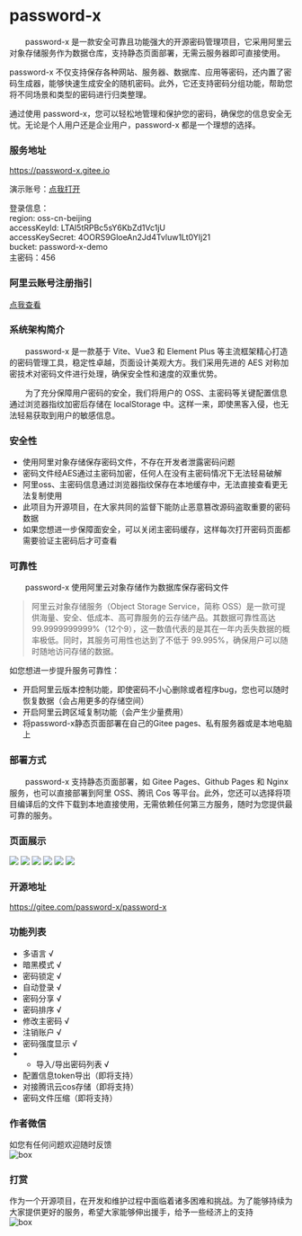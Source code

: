 # password-x

&emsp;&emsp;password-x 是一款安全可靠且功能强大的开源密码管理项目，它采用阿里云对象存储服务作为数据仓库，支持静态页面部署，无需云服务器即可直接使用。

password-x 不仅支持保存各种网站、服务器、数据库、应用等密码，还内置了密码生成器，能够快速生成安全的随机密码。此外，它还支持密码分组功能，帮助您将不同场景和类型的密码进行归类整理。

通过使用 password-x，您可以轻松地管理和保护您的密码，确保您的信息安全无忧。无论是个人用户还是企业用户，password-x 都是一个理想的选择。

### 服务地址
https://password-x.gitee.io

演示账号：[点我打开](https://password-x.gitee.io/login?region=oss-cn-beijing&accessKeyId=LTAI5tRPBc5sY6KbZd1Vc1jU&accessKeySecret=4OORS9GloeAn2Jd4Tvluw1Lt0YIj21&bucket=password-x-demo)

登录信息：  
region: oss-cn-beijing  
accessKeyId: LTAI5tRPBc5sY6KbZd1Vc1jU  
accessKeySecret: 4OORS9GloeAn2Jd4Tvluw1Lt0YIj21  
bucket: password-x-demo  
主密码：456  

### 阿里云账号注册指引
[点我查看](https://gitee.com/password-x/password-x/wikis/%E9%98%BF%E9%87%8C%E4%BA%91%E8%B4%A6%E5%8F%B7%E6%93%8D%E4%BD%9C%E6%8C%87%E5%BC%95)

### 系统架构简介
&emsp;&emsp;password-x 是一款基于 Vite、Vue3 和 Element Plus 等主流框架精心打造的密码管理工具，稳定性卓越，页面设计美观大方。我们采用先进的 AES 对称加密技术对密码文件进行处理，确保安全性和速度的双重优势。

&emsp;&emsp;为了充分保障用户密码的安全，我们将用户的 OSS、主密码等关键配置信息通过浏览器指纹加密后存储在 localStorage 中。这样一来，即使黑客入侵，也无法轻易获取到用户的敏感信息。

### 安全性
- 使用阿里对象存储保存密码文件，不存在开发者泄露密码问题
- 密码文件经AES通过主密码加密，任何人在没有主密码情况下无法轻易破解
- 阿里oss、主密码信息通过浏览器指纹保存在本地缓存中，无法直接查看更无法复制使用
- 此项目为开源项目，在大家共同的监督下能防止恶意篡改源码盗取重要的密码数据
- 如果您想进一步保障面安全，可以关闭主密码缓存，这样每次打开密码页面都需要验证主密码后才可查看

### 可靠性
&emsp;&emsp;password-x 使用阿里云对象存储作为数据库保存密码文件
> 阿里云对象存储服务（Object Storage Service，简称 OSS）是一款可提供海量、安全、低成本、高可靠服务的云存储产品。其数据可靠性高达 99.9999999999%（12个9），这一数值代表的是其在一年内丢失数据的概率极低。同时，其服务可用性也达到了不低于 99.995%，确保用户可以随时随地访问存储的数据。

如您想进一步提升服务可靠性：
- 开启阿里云版本控制功能，即使密码不小心删除或者程序bug，您也可以随时恢复数据（会占用更多的存储空间）
- 开启阿里云跨区域复制功能（会产生少量费用）
- 将password-x静态页面部署在自己的Gitee pages、私有服务器或是本地电脑上

### 部署方式
&emsp;&emsp;password-x 支持静态页面部署，如 Gitee Pages、Github Pages 和 Nginx 服务，也可以直接部署到阿里 OSS、腾讯 Cos 等平台。此外，您还可以选择将项目编译后的文件下载到本地直接使用，无需依赖任何第三方服务，随时为您提供最可靠的服务。

### 页面展示
![](https://foruda.gitee.com/images/1698030803794194252/78f7a2ac_9560465.png)
![](https://foruda.gitee.com/images/1698030803931340178/b7661e95_9560465.png)
![](https://foruda.gitee.com/images/1698030803915600594/7c66fe43_9560465.png)
![](https://foruda.gitee.com/images/1698030803902131457/95adad8e_9560465.png)
![](https://foruda.gitee.com/images/1698030803955678967/be65f17f_9560465.png)
![](https://foruda.gitee.com/images/1698030803805570778/b6ad6361_9560465.png)

### 开源地址
https://gitee.com/password-x/password-x

### 功能列表

- 多语言 √
- 暗黑模式 √
- 密码锁定 √
- 自动登录 √
- 密码分享 √
- 密码排序 √
- 修改主密码 √
- 注销账户 √
- 密码强度显示 √
- - 导入/导出密码列表 √
- 配置信息token导出（即将支持）
- 对接腾讯云cos存储（即将支持）
- 密码文件压缩（即将支持）

### 作者微信
如您有任何问题欢迎随时反馈  
![box](https://foruda.gitee.com/images/1697444535317416303/de05c1a5_9560465.png)

### 打赏
作为一个开源项目，在开发和维护过程中面临着诸多困难和挑战。为了能够持续为大家提供更好的服务，希望大家能够伸出援手，给予一些经济上的支持  
![box](https://foruda.gitee.com/images/1697444547014836574/613e0117_9560465.png)